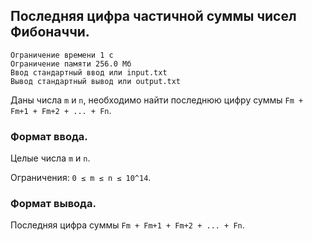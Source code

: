 ## Последняя цифра частичной суммы чисел Фибоначчи.

```
Ограничение времени 1 с
Ограничение памяти 256.0 Мб
Ввод стандартный ввод или input.txt
Вывод стандартный вывод или output.txt
```

Даны числа `m` и `n`, необходимо найти последнюю цифру суммы `Fm + Fm+1 + Fm+2 + ... + Fn`.

### Формат ввода.
Целые числа `m` и `n`.

Ограничения: `0 ≤ m ≤ n ≤ 10^14`.

### Формат вывода.
Последняя цифра суммы `Fm + Fm+1 + Fm+2 + ... + Fn`.